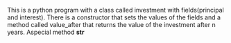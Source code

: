 This is a python program with a class called investment with fields(principal and interest). 
There is a constructor that sets  the values of the fields and a method called value_after that returns the value of the investment after n years.
 Aspecial method __str__ 
